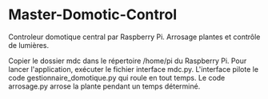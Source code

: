 # Master-Domotic-Control
Controleur domotique central par Raspberry Pi.
Arrosage plantes et contrôle de lumières.

Copier le dossier mdc dans le répertoire /home/pi du Raspberry Pi.
Pour lancer l'application, exécuter le fichier interface mdc.py. L'interface pilote le code gestionnaire_domotique.py qui roule en tout temps. Le code arrosage.py arrose la plante pendant un temps déterminé.
